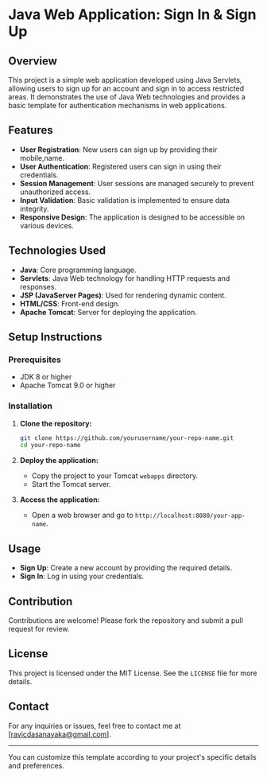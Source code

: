 # Java Web Application: Sign In & Sign Up

## Overview

This project is a simple web application developed using Java Servlets, allowing users to sign up for an account and sign in to access restricted areas. It demonstrates the use of Java Web technologies and provides a basic template for authentication mechanisms in web applications.

## Features

- **User Registration**: New users can sign up by providing their mobile,name.
- **User Authentication**: Registered users can sign in using their credentials.
- **Session Management**: User sessions are managed securely to prevent unauthorized access.
- **Input Validation**: Basic validation is implemented to ensure data integrity.
- **Responsive Design**: The application is designed to be accessible on various devices.

## Technologies Used

- **Java**: Core programming language.
- **Servlets**: Java Web technology for handling HTTP requests and responses.
- **JSP (JavaServer Pages)**: Used for rendering dynamic content.
- **HTML/CSS**: Front-end design.
- **Apache Tomcat**: Server for deploying the application.

## Setup Instructions

### Prerequisites

- JDK 8 or higher
- Apache Tomcat 9.0 or higher

### Installation

1. **Clone the repository:**

   ```bash
   git clone https://github.com/yourusername/your-repo-name.git
   cd your-repo-name
   ```

2. **Deploy the application:**

   - Copy the project to your Tomcat `webapps` directory.
   - Start the Tomcat server.

3. **Access the application:**

   - Open a web browser and go to `http://localhost:8080/your-app-name`.

## Usage

- **Sign Up**: Create a new account by providing the required details.
- **Sign In**: Log in using your credentials.

## Contribution

Contributions are welcome! Please fork the repository and submit a pull request for review.

## License

This project is licensed under the MIT License. See the `LICENSE` file for more details.

## Contact

For any inquiries or issues, feel free to contact me at [ravicdasanayaka@gmail.com].

---

You can customize this template according to your project's specific details and preferences.

